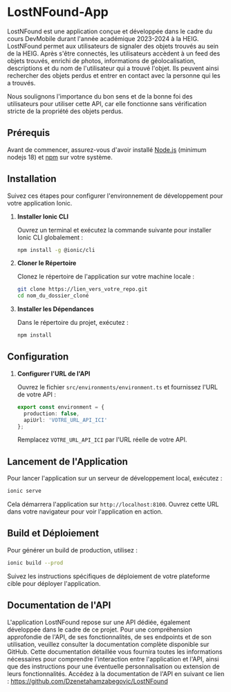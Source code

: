 # LostNFound-App

LostNFound est une application conçue et développée dans le cadre du cours DevMobile durant l'année académique 2023-2024 à la HEIG. 
LostNFound permet aux utilisateurs de signaler des objets trouvés au sein de la HEIG. Après s'être connectés, les utilisateurs accèdent à un feed des objets trouvés, enrichi de photos, informations de géolocalisation, descriptions et du nom de l'utilisateur qui a trouvé l'objet. Ils peuvent ainsi rechercher des objets perdus et entrer en contact avec la personne qui les a trouvés.

Nous soulignons l'importance du bon sens et de la bonne foi des utilisateurs pour utiliser cette API, car elle fonctionne sans vérification stricte de la propriété des objets perdus.

## Prérequis

Avant de commencer, assurez-vous d'avoir installé [Node.js](https://nodejs.org/) (minimum nodejs 18) et [npm](https://www.npmjs.com/) sur votre système.

## Installation

Suivez ces étapes pour configurer l'environnement de développement pour votre application Ionic.

1. **Installer Ionic CLI**
   
   Ouvrez un terminal et exécutez la commande suivante pour installer Ionic CLI globalement :
   ```bash
   npm install -g @ionic/cli
   ```

2. **Cloner le Répertoire**
   
   Clonez le répertoire de l'application sur votre machine locale :
   ```bash
   git clone https://lien_vers_votre_repo.git
   cd nom_du_dossier_cloné
   ```

3. **Installer les Dépendances**
   
   Dans le répertoire du projet, exécutez :
   ```bash
   npm install
   ```

## Configuration

1. **Configurer l'URL de l'API**

   Ouvrez le fichier `src/environments/environment.ts` et fournissez l'URL de votre API :
   ```typescript
   export const environment = {
     production: false,
     apiUrl: 'VOTRE_URL_API_ICI'
   };
   ```

   Remplacez `VOTRE_URL_API_ICI` par l'URL réelle de votre API.

## Lancement de l'Application

Pour lancer l'application sur un serveur de développement local, exécutez :

```bash
ionic serve
```

Cela démarrera l'application sur `http://localhost:8100`. Ouvrez cette URL dans votre navigateur pour voir l'application en action.

## Build et Déploiement

Pour générer un build de production, utilisez :

```bash
ionic build --prod
```

Suivez les instructions spécifiques de déploiement de votre plateforme cible pour déployer l'application.

## Documentation de l'API

L'application LostNFound repose sur une API dédiée, également développée dans le cadre de ce projet. Pour une compréhension approfondie de l'API, de ses fonctionnalités, de ses endpoints et de son utilisation, veuillez consulter la documentation complète disponible sur GitHub. Cette documentation détaillée vous fournira toutes les informations nécessaires pour comprendre l'interaction entre l'application et l'API, ainsi que des instructions pour une éventuelle personnalisation ou extension de leurs fonctionnalités. 
Accédez à la documentation de l'API en suivant ce lien : https://github.com/Dzenetahamzabegovic/LostNFound

